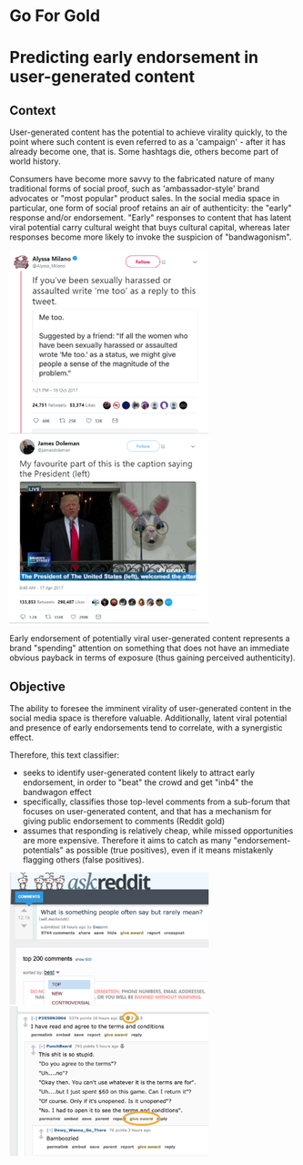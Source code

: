 Go For Gold
========
Predicting early endorsement in user-generated content
========

Context
---------

User-generated content has the potential to achieve virality quickly, to the point where such content is even referred to as a 'campaign' - after it has already become one, that is. Some hashtags die, others become part of world history. 

Consumers have become more savvy to the fabricated nature of many traditional forms of social proof, such as 'ambassador-style' brand advocates or "most popular" product sales. In the social media space in particular, one form of social proof retains an air of authenticity: the "early" response and/or endorsement. "Early" responses to content that has latent viral potential carry cultural weight that buys cultural capital, whereas later responses become more likely to invoke the suspicion of "bandwagonism". 

<img src="img/metoo.PNG" alt="MeToo Hashtag" width="350"/>

<img src="img/bunny.PNG" alt="Viral tweet" width="350"/>

Early endorsement of potentially viral user-generated content represents a brand "spending" attention on something that does not have an immediate obvious payback in terms of exposure (thus gaining perceived authenticity).

Objective
---------
The ability to foresee the imminent virality of user-generated content in the social media space is therefore valuable. Additionally, latent viral potential and presence of early endorsements tend to correlate, with a synergistic effect.

Therefore, this text classifier:
* seeks to identify user-generated content likely to attract early endorsement, in order to "beat" the crowd and get "inb4" the bandwagon effect
* specifically, classifies those top-level comments from a sub-forum that focuses on user-generated content, and that has a mechanism for giving public endorsement to comments (Reddit gold)
* assumes that responding is relatively cheap, while missed opportunities are more expensive. Therefore it aims to catch as many "endorsement-potentials" as possible (true positives), even if it means mistakenly flagging others (false positives).

<img src="img/askreddit.png" alt="AskReddit" width="350"/>

<img src="img/gold_comment.png" alt="Gold comment" width="350"/>